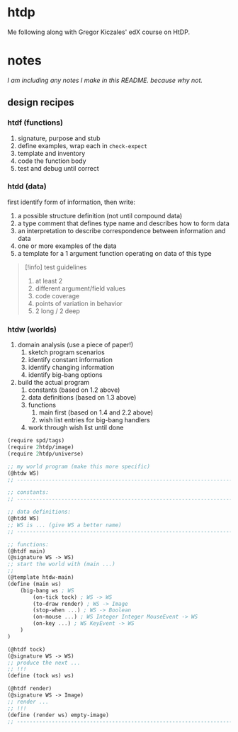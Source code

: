 # htdp
Me following along with Gregor Kiczales' edX course on HtDP.

# notes
*I am including any notes I make in this README. because why not.*

## design recipes

### htdf (functions)
1. signature, purpose and stub
2. define examples, wrap each in `check-expect`
3. template and inventory
4. code the function body
5. test and debug until correct

### htdd (data)
first identify form of information, then write:
1. a possible structure definition (not until compound data)
2. a type comment that defines type name and describes how to form data
3. an interpretation to describe correspondence between information and data
4. one or more examples of the data
5. a template for a 1 argument function operating on data of this type

> [!info] test guidelines
> 1. at least 2
> 2. different argument/field values
> 3. code coverage
> 4. points of variation in behavior
> 5. 2 long / 2 deep

### htdw (worlds)
1. domain analysis (use a piece of paper!)
	1. sketch program scenarios
	2. identify constant information
	3. identify changing information
	4. identify big-bang options
2. build the actual program
	1. constants (based on 1.2 above)
	2. data definitions (based on 1.3 above)
	3. functions
		1. main first (based on 1.4 and 2.2 above)
		2. wish list entries for big-bang handlers
	4. work through wish list until done

```scheme
(require spd/tags)
(require 2htdp/image)
(require 2htdp/universe)

;; my world program (make this more specific)
(@htdw WS)
;; --------------------------------------------------------------------------------

;; constants:
;; --------------------------------------------------------------------------------

;; data definitions:
(@htdd WS)
;; WS is ... (give WS a better name)
;; --------------------------------------------------------------------------------

;; functions:
(@htdf main)
(@signature WS -> WS)
;; start the world with (main ...)
;;
(@template htdw-main)
(define (main ws)
	(big-bang ws ; WS
		(on-tick tock) ; WS -> WS
		(to-draw render) ; WS -> Image
		(stop-when ...) ; WS -> Boolean
		(on-mouse ...) ; WS Integer Integer MouseEvent -> WS
		(on-key ...) ; WS KeyEvent -> WS
	)
)

(@htdf tock)
(@signature WS -> WS)
;; produce the next ...
;; !!!
(define (tock ws) ws)

(@htdf render)
(@signature WS -> Image)
;; render ...
;; !!!
(define (render ws) empty-image)
;; --------------------------------------------------------------------------------
```
